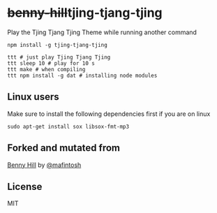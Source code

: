 # ~~benny-hill~~tjing-tjang-tjing

Play the Tjing Tjang Tjing Theme while running another command

```
npm install -g tjing-tjang-tjing

ttt # just play Tjing Tjang Tjing
ttt sleep 10 # play for 10 s
ttt make # when compiling
ttt npm install -g dat # installing node modules
```

## Linux users

Make sure to install the following dependencies first if you are on linux

```
sudo apt-get install sox libsox-fmt-mp3
```
## Forked and mutated from 
[Benny Hill](https://github.com/mafintosh/benny-hill) by [@mafintosh](https://twitter.com/mafintosh)
## License

MIT
